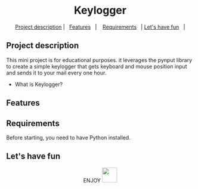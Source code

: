 <h1 align="center">
Keylogger
</h1>

<p align="center">
  <a href="#Project-description">Project description</a>   |   
  <a href="#Features">Features</a>   |   
  <a href="#Requirements">Requirements</a>   |
  <a href="#Lets-have-fun">Let's have fun</a>   | 

</p>

## Project description
This mini project is for educational purposes. it leverages the pynput library to create a simple keylogger that gets keyboard and mouse position input and sends it to your mail every one hour.

- What is Keylogger?

## Features

## Requirements
Before starting, you need to have Python installed.

## Let's have fun


<p align="center">
ENJOY 
   <img src="https://pngimage.net/wp-content/uploads/2018/06/hacker-mask-png-1.png" width="40px" margin = "30px">

</p>
